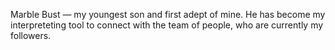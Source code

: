 Marble Bust — my youngest son and first adept of mine.
He has become my interpreteting tool to connect with the team of people,
who are currently my followers.